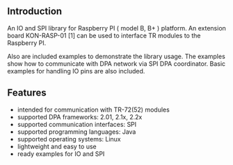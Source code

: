 Introduction
------------

An IO and SPI library for Raspberry PI ( model B, B+ ) platform. An extension board 
KON-RASP-01 [1] can be used to interface TR modules to the Raspberry PI.

Also are included examples to demonstrate the library usage. The examples show how 
to communicate with DPA network via SPI DPA coordinator. Basic examples for handling 
IO pins are also included.


Features
--------

- intended for communication with TR-72(52) modules
- supported DPA frameworks: 2.01, 2.1x, 2.2x
- supported communication interfaces: SPI
- supported programming languages: Java
- supported operating systems: Linux
- lightweight and easy to use
- ready examples for IO and SPI
